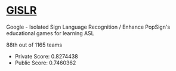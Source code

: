 # [GISLR](https://www.kaggle.com/competitions/asl-signs)
Google - Isolated Sign Language Recognition / Enhance PopSign's educational games for learning ASL

88th out of 1165 teams
- Private Score: 0.8274438
- Public Score: 0.7460362

